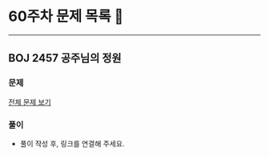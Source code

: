 # 60주차 문제 목록 📝
___
## BOJ 2457 공주님의 정원   
### 문제
[전체 문제 보기](https://www.acmicpc.net/problem/2457)

### 풀이
- 풀이 작성 후, 링크를 연결해 주세요.  
